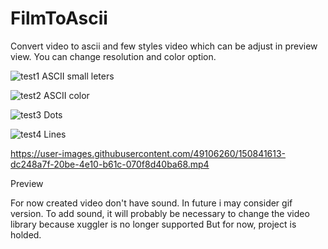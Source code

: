 # FilmToAscii
Convert video to ascii and few styles video which can be adjust in preview view.
You can change resolution and color option.


![test1](https://user-images.githubusercontent.com/49106260/150838344-60dc25aa-1d86-409f-a7cd-8f66ace4fccc.jpg)
ASCII small leters


![test2](https://user-images.githubusercontent.com/49106260/150838509-3f6626d9-4bd7-4ba7-9812-5a55287dd68e.jpg)
ASCII color


![test3](https://user-images.githubusercontent.com/49106260/150838774-71c9fe9e-1014-4b43-9f15-4f2b6b00b866.jpg)
Dots


![test4](https://user-images.githubusercontent.com/49106260/150838859-3b17d5e6-6b06-4af3-946f-6b73fc2be2f8.jpg)
Lines

https://user-images.githubusercontent.com/49106260/150841613-dc248a7f-20be-4e10-b61c-070f8d40ba68.mp4

Preview

For now created video don't have sound.
In future i may consider gif version.
To add sound, it will probably be necessary to change the video library because xuggler is no longer supported
But for now, project is holded.
